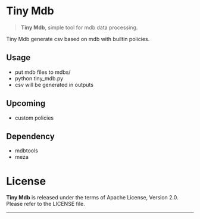 # Tiny Mdb
> **Tiny Mdb**, simple tool for mdb data processing.

Tiny Mdb generate csv based on mdb with builtin policies.

## Usage

- put mdb files to mdbs/
- python tiny_mdb.py
- csv will be generated in outputs

## Upcoming

-  custom policies

## Dependency

- mdbtools
- meza

# License

**Tiny Mdb** is released under the terms of Apache License, Version 2.0. Please refer to the LICENSE file.

- - -
